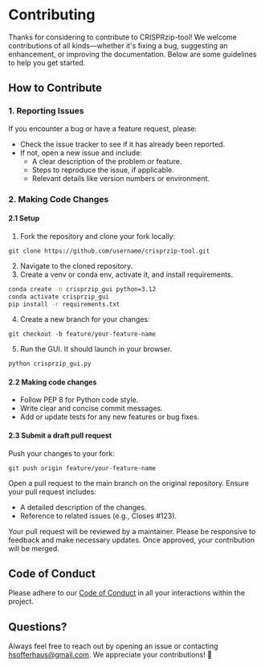 # Contributing

Thanks for considering to contribute to CRISPRzip-tool! We welcome contributions
of all kinds—whether it's fixing a bug, suggesting an enhancement, or
improving the documentation. Below are some guidelines to help you get started.

## How to Contribute

### 1. Reporting Issues
If you encounter a bug or have a feature request, please:
- Check the issue tracker to see if it has already been reported.
- If not, open a new issue and include:
   - A clear description of the problem or feature.
   - Steps to reproduce the issue, if applicable.
   - Relevant details like version numbers or environment.

### 2. Making Code Changes
#### 2.1 Setup

1. Fork the repository and clone your fork locally:
```shell
git clone https://github.com/username/crisprzip-tool.git
```
2. Navigate to the cloned repository.
3. Create a venv or conda env, activate it, and install requirements.
```bash
conda create -n crisprzip_gui python=3.12
conda activate crisprzip_gui
pip install -r requirements.txt
```
4. Create a new branch for your changes:
```shell
git checkout -b feature/your-feature-name
```
5. Run the GUI. It should launch in your browser.
```bash
python crisprzip_gui.py
```

#### 2.2 Making code changes
- Follow PEP 8 for Python code style.
- Write clear and concise commit messages.
- Add or update tests for any new features or bug fixes.

#### 2.3 Submit a draft pull request
Push your changes to your fork:
```shell
git push origin feature/your-feature-name
```
Open a pull request to the main branch on the original repository.
Ensure your pull request includes:
- A detailed description of the changes.
- Reference to related issues (e.g., Closes #123).

Your pull request will be reviewed by a maintainer.
Please be responsive to feedback and make necessary updates.
Once approved, your contribution will be merged.

## Code of Conduct
Please adhere to our [Code of Conduct](./CODE_OF_CONDUCT.md) in all your 
interactions within the project.

## Questions?
Always feel free to reach out by opening an issue or contacting
[hsofferhaus@gmail.com](mailto:hsofferhaus@gmail.com). We appreciate your contributions! 🎉
